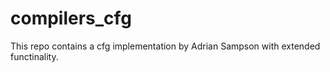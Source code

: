 # compilers_cfg
This repo contains a cfg implementation by Adrian Sampson with extended functinality.
